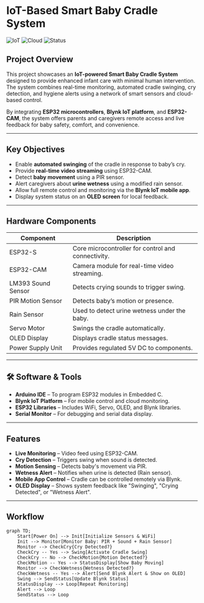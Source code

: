 #  IoT-Based Smart Baby Cradle System

![IoT](https://img.shields.io/badge/IoT-ESP32-blue)
![Cloud](https://img.shields.io/badge/App-Blynk-green)
![Status](https://img.shields.io/badge/Stage-Prototype%20Complete-brightgreen)

##  Project Overview

This project showcases an **IoT-powered Smart Baby Cradle System** designed to provide enhanced infant care with minimal human intervention. The system combines real-time monitoring, automated cradle swinging, cry detection, and hygiene alerts using a network of smart sensors and cloud-based control.

By integrating **ESP32 microcontrollers**, **Blynk IoT platform**, and **ESP32-CAM**, the system offers parents and caregivers remote access and live feedback for baby safety, comfort, and convenience.

---

##  Key Objectives

- Enable **automated swinging** of the cradle in response to baby’s cry.
- Provide **real-time video streaming** using ESP32-CAM.
- Detect **baby movement** using a PIR sensor.
- Alert caregivers about **urine wetness** using a modified rain sensor.
- Allow full remote control and monitoring via the **Blynk IoT mobile app**.
- Display system status on an **OLED screen** for local feedback.

---

##  Hardware Components

| Component              | Description                                                                 |
|------------------------|-----------------------------------------------------------------------------|
| ESP32-S                | Core microcontroller for control and connectivity.                          |
| ESP32-CAM              | Camera module for real-time video streaming.                                |
| LM393 Sound Sensor     | Detects crying sounds to trigger swing.                                     |
| PIR Motion Sensor      | Detects baby’s motion or presence.                                          |
| Rain Sensor            | Used to detect urine wetness under the baby.                                |
| Servo Motor            | Swings the cradle automatically.                                            |
| OLED Display           | Displays cradle status messages.                                            |
| Power Supply Unit      | Provides regulated 5V DC to components.                                     |

---

## 🛠 Software & Tools

- **Arduino IDE** – To program ESP32 modules in Embedded C.
- **Blynk IoT Platform** – For mobile control and cloud monitoring.
- **ESP32 Libraries** – Includes WiFi, Servo, OLED, and Blynk libraries.
- **Serial Monitor** – For debugging and serial data display.

---

##  Features

-  **Live Monitoring** – Video feed using ESP32-CAM.
-  **Cry Detection** – Triggers swing when sound is detected.
-  **Motion Sensing** – Detects baby's movement via PIR.
-  **Wetness Alert** – Notifies when urine is detected (Rain sensor).
-  **Mobile App Control** – Cradle can be controlled remotely via Blynk.
-  **OLED Display** – Shows system feedback like "Swinging", "Crying Detected", or "Wetness Alert".

---

##  Workflow

```mermaid
graph TD;
    Start[Power On] --> Init[Initialize Sensors & WiFi]
    Init --> Monitor[Monitor Baby: PIR + Sound + Rain Sensor]
    Monitor --> CheckCry{Cry Detected?}
    CheckCry -- Yes --> Swing[Activate Cradle Swing]
    CheckCry -- No --> CheckMotion{Motion Detected?}
    CheckMotion -- Yes --> StatusDisplay[Show Baby Moving]
    Monitor --> CheckWetness{Wetness Detected?}
    CheckWetness -- Yes --> Alert[Send Blynk Alert & Show on OLED]
    Swing --> SendStatus[Update Blynk Status]
    StatusDisplay --> Loop[Repeat Monitoring]
    Alert --> Loop
    SendStatus --> Loop

